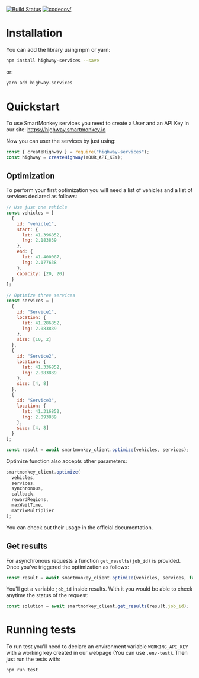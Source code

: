 [![Build Status](https://travis-ci.org/smartmonkeyio/smartmonkey-services-js.svg?branch=master)](https://travis-ci.org/smartmonkeyio/smartmonkey-services-js)
[![codecov/](https://codecov.io/gh/smartmonkeyio/smartmonkey-services-js/branch/master/graph/badge.svg)](https://codecov.io/gh/smartmonkeyio/smartmonkey-services-js)

# Installation

You can add the library using npm or yarn:

```bash
npm install highway-services --save
```

or:

```bash
yarn add highway-services
```

# Quickstart

To use SmartMonkey services you need to create a User and an API Key in our site: https://highway.smartmonkey.io

Now you can user the services by just using:

```js
const { createHighway } = require("highway-services");
const highway = createHighway(YOUR_API_KEY);
```

## Optimization

To perform your first optimization you will need a list of vehicles and a list of services declared as follows:

```js
// Use just one vehicle
const vehicles = [
  {
    id: "vehicle1",
    start: {
      lat: 41.396852,
      lng: 2.183839
    },
    end: {
      lat: 41.400087,
      lng: 2.177638
    },
    capacity: [20, 20]
  }
];

// Optimize three services
const services = [
  {
    id: "Service1",
    location: {
      lat: 41.286852,
      lng: 2.083839
    },
    size: [10, 2]
  },
  {
    id: "Service2",
    location: {
      lat: 41.336852,
      lng: 2.083839
    },
    size: [4, 8]
  },
  {
    id: "Service3",
    location: {
      lat: 41.316852,
      lng: 2.093839
    },
    size: [4, 8]
  }
];

const result = await smartmonkey_client.optimize(vehicles, services);
```

Optimize function also accepts other parameters:

```js
smartmonkey_client.optimize(
  vehicles,
  services,
  synchronous,
  callback,
  rewardRegions,
  maxWaitTime,
  matrixMultiplier
);
```

You can check out their usage in the official documentation.

## Get results

For asynchronous requests a function `get_results(job_id)` is provided. Once you've triggered the optimization as follows:

```js
const result = await smartmonkey_client.optimize(vehicles, services, false);
```

You'll get a variable `job_id` inside results. With it you would be able to check anytime the status of the request:

```js
const solution = await smartmonkey_client.get_results(result.job_id);
```

# Running tests

To run test you'll need to declare an environment variable `WORKING_API_KEY` with a working key created in our webpage (You can use `.env-test`). Then just run the tests with:

```bash
npm run test
```
